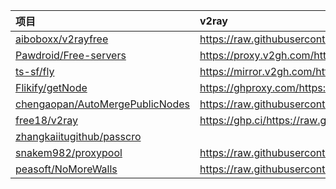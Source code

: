 | 项目 | v2ray | clash |
| :----- | :----- | :----- |
| [aiboboxx/v2rayfree](https://github.com/aiboboxx/v2rayfree) | https://raw.githubusercontent.com/aiboboxx/v2rayfree/main/v2 |  |
| [Pawdroid/Free-servers](https://github.com/Pawdroid/Free-servers) | https://proxy.v2gh.com/https://raw.githubusercontent.com/Pawdroid/Free-servers/main/sub |  |
| [ts-sf/fly](https://github.com/ts-sf/fly) | https://mirror.v2gh.com/https://raw.githubusercontent.com/ts-sf/fly/main/v2 | https://mirror.v2gh.com/https://raw.githubusercontent.com/ts-sf/fly/main/clash |
| [Flikify/getNode](https://github.com/Flikify/getNode) | https://ghproxy.com/https://raw.githubusercontent.com/a2470982985/getNode/main/v2ray.txt | https://ghproxy.com/https://raw.githubusercontent.com/a2470982985/getNode/main/clash.yaml | 
| [chengaopan/AutoMergePublicNodes](https://github.com/chengaopan/AutoMergePublicNodes) | https://raw.githubusercontent.com/chengaopan/AutoMergePublicNodes/master/list.txt | https://raw.githubusercontent.com/chengaopan/AutoMergePublicNodes/master/list.yml | 
| [free18/v2ray](https://github.com/free18/v2ray) | https://ghp.ci/https://raw.githubusercontent.com/free18/v2ray/refs/heads/main/v.txt | https://ghp.ci/https://raw.githubusercontent.com/free18/v2ray/refs/heads/main/c.yaml |
| [zhangkaiitugithub/passcro](https://github.com/zhangkaiitugithub/passcro) |  | https://raw.githubusercontent.com/zhangkaiitugithub/passcro/main/speednodes.yaml |
| [snakem982/proxypool](https://github.com/snakem982/proxypool) | https://raw.githubusercontent.com/snakem982/proxypool/main/source/v2ray.txt | https://raw.githubusercontent.com/snakem982/proxypool/main/source/clash-meta.yaml |
| [peasoft/NoMoreWalls](https://github.com/peasoft/NoMoreWalls) | https://raw.githubusercontent.com/peasoft/NoMoreWalls/master/list.txt | https://raw.githubusercontent.com/peasoft/NoMoreWalls/master/list.yml |
